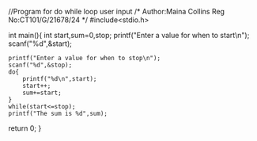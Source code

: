 //Program for do while loop user input
/*
Author:Maina Collins
Reg No:CT101/G/21678/24
*/
#include<stdio.h>

int main(){
	int start,sum=0,stop;
	printf("Enter a value for when to start\n");
	scanf("%d",&start);
	
	printf("Enter a value for when to stop\n");
	scanf("%d",&stop);
	do{
		printf("%d\n",start);
		start++;
		sum+=start;
	}
	while(start<=stop);
	printf("The sum is %d",sum);

return 0;
}
